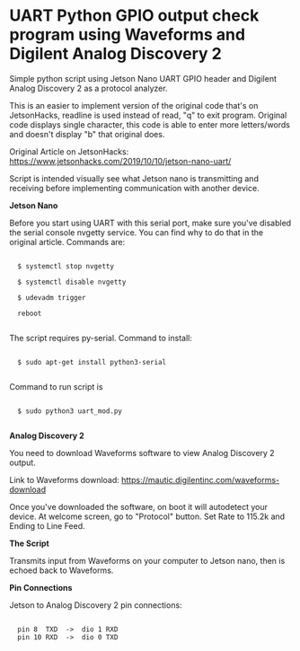 
# UART Python GPIO output check program using Waveforms and Digilent Analog Discovery 2

Simple python script using Jetson Nano UART GPIO header and Digilent Analog Discovery 2 as a protocol analyzer. 

This is an easier to implement version of the original code that's on JetsonHacks, readline is used instead of read, "q" to exit program. Original code displays single character, this code is able to enter more letters/words and doesn't display "b" that original does.

Original Article on JetsonHacks: https://www.jetsonhacks.com/2019/10/10/jetson-nano-uart/

Script is intended visually see what Jetson nano is transmitting and receiving before implementing communication with another device.

**Jetson Nano**


Before you start using UART with this serial port, make sure you've disabled the serial console nvgetty service. You can find why to do that in the original article. Commands are:
```

  $ systemctl stop nvgetty
  
  $ systemctl disable nvgetty
  
  $ udevadm trigger
  
  reboot
  
```
The script requires py-serial. Command to install:
```

  $ sudo apt-get install python3-serial
  
```
Command to run script is
```

  $ sudo python3 uart_mod.py
  
```
**Analog Discovery 2**


You need to download Waveforms software to view Analog Discovery 2 output.

Link to Waveforms download: https://mautic.digilentinc.com/waveforms-download  

Once you've downloaded the software, on boot it will autodetect your device. At welcome screen, go to "Protocol" button. Set Rate to 115.2k and Ending to Line Feed.
  
**The Script**


Transmits input from Waveforms on your computer to Jetson nano, then is echoed back to Waveforms. 

**Pin Connections**


Jetson to Analog Discovery 2 pin connections:

```

  pin 8  TXD  ->  dio 1 RXD     
  pin 10 RXD  ->  dio 0 TXD
  
```




